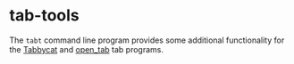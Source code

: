 # tab-tools

The `tabt` command line program provides some additional functionality for the [Tabbycat](https://tabbycat.readthedocs.io/en/stable/) and [open\_tab](https://github.com/julmaxi/open_tab_v2) tab programs.

